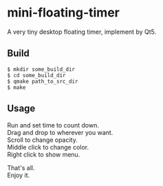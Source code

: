 # mini-floating-timer
A very tiny desktop floating timer, implement by Qt5.

## Build

    $ mkdir some_build_dir
    $ cd some_build_dir
    $ qmake path_to_src_dir
    $ make

## Usage

Run and set time to count down.  
Drag and drop to wherever you want.  
Scroll to change opacity.  
Middle click to change color.  
Right click to show menu.  

That's all.  
Enjoy it.
